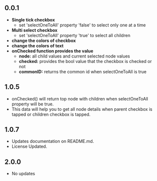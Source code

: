 ## 0.0.1

<ul>
<li><b>Single tick checkbox</b>
<ul>
    <li>set 'selectOneToAll' property 'false' to select only one at a time</li>
</ul>
</li>
<li><b>Multi select checkbox</b>
<ul>
<li>set 'selectOneToAll' property 'true' to select all children</li></ul>
</li>
<li><b>change the colors of checkbox</b></li>
<li><b>change the colors of text</b></li>
<li><b>onChecked function provides the value</b>
<ul>
<li><b>node:</b> all child values and current selected node values</li>
<li><b>checked:</b> provides the bool value that the checkbox is checked or not</li>
<li><b>commonID:</b> returns the common id when selectOneToAll is true</li>
</ul>
</li>
</ul>

## 1.0.5

<ul>
<li>onChecked() will return top node with children when selectOneToAll property will be true.</li>
<li>This data will help you to get all node details when parent checkbox is tapped or children checkbox is tapped.</li>
</ul>

## 1.0.7

<ul>
<li>Updates documentation on README.md.</li>
<li>License Updated.</li>
</ul>

## 2.0.0

<ul>
<li>No updates</li>
</ul>
